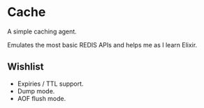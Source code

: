 # Cache
A simple caching agent.

Emulates the most basic REDIS APIs and helps me as I learn Elixir.


## Wishlist

* Expiries / TTL support.
* Dump mode.
* AOF flush mode.
